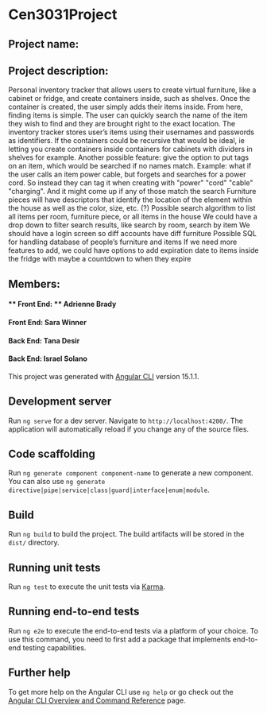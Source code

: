 # Cen3031Project

## Project name:

## Project description:

Personal inventory tracker that allows users to create virtual furniture, like a cabinet or fridge, and create containers inside, such as shelves. Once the container is created, the user simply adds their items inside. From here, finding items is simple. The user can quickly search the name of the item they wish to find and they are brought right to the exact location. The inventory tracker stores user’s items using their usernames and passwords as identifiers.
If the containers could be recursive that would be ideal, ie letting you create containers inside containers for cabinets with dividers in shelves for example.  Another possible feature: give the option to put tags on an item, which would be searched if no names match. 
Example: what if the user calls an item power cable, but forgets and searches for a power cord. So instead they can tag it when creating with "power" "cord" "cable" "charging". And it might come up if any of those match the search
Furniture pieces will have descriptors that identify the location of the element within the house as well as the color, size, etc. (?)
Possible search algorithm to list all items per room, furniture piece, or all items in the house
We could have a drop down to filter search results, like search by room, search by item
We should have a login screen so diff accounts have diff furniture
Possible SQL for handling database of people’s furniture and items
If we need more features to add, we could have options to add expiration date to items inside the fridge with maybe a countdown to when they expire

## Members:
#### ** Front End: ** Adrienne Brady
#### Front End: Sara Winner
#### Back End: Tana Desir
#### Back End: Israel Solano

This project was generated with [Angular CLI](https://github.com/angular/angular-cli) version 15.1.1.

## Development server

Run `ng serve` for a dev server. Navigate to `http://localhost:4200/`. The application will automatically reload if you change any of the source files.

## Code scaffolding

Run `ng generate component component-name` to generate a new component. You can also use `ng generate directive|pipe|service|class|guard|interface|enum|module`.

## Build

Run `ng build` to build the project. The build artifacts will be stored in the `dist/` directory.

## Running unit tests

Run `ng test` to execute the unit tests via [Karma](https://karma-runner.github.io).

## Running end-to-end tests

Run `ng e2e` to execute the end-to-end tests via a platform of your choice. To use this command, you need to first add a package that implements end-to-end testing capabilities.

## Further help

To get more help on the Angular CLI use `ng help` or go check out the [Angular CLI Overview and Command Reference](https://angular.io/cli) page.
